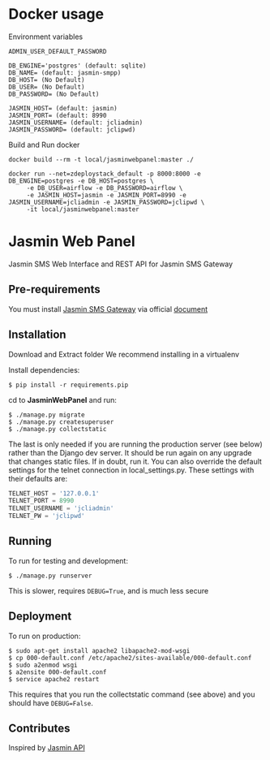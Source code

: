 # Docker usage

Environment variables

```
ADMIN_USER_DEFAULT_PASSWORD

DB_ENGINE='postgres' (default: sqlite)
DB_NAME= (default: jasmin-smpp)
DB_HOST= (No Default)
DB_USER= (No Default)
DB_PASSWORD= (No Default)

JASMIN_HOST= (default: jasmin)
JASMIN_PORT= (default: 8990
JASMIN_USERNAME= (default: jcliadmin)
JASMIN_PASSWORD= (default: jclipwd)
```

Build and Run docker

```shell
docker build --rm -t local/jasminwebpanel:master ./

docker run --net=zdeploystack_default -p 8000:8000 -e DB_ENGINE=postgres -e DB_HOST=postgres \
	 -e DB_USER=airflow -e DB_PASSWORD=airflow \
	 -e JASMIN_HOST=jasmin -e JASMIN_PORT=8990 -e JASMIN_USERNAME=jcliadmin -e JASMIN_PASSWORD=jclipwd \
	 -it local/jasminwebpanel:master
```

# Jasmin Web Panel
Jasmin SMS Web Interface and REST API for Jasmin SMS Gateway

## Pre-requirements
You must install [Jasmin SMS Gateway](https://github.com/jookies/jasmin) via official [document](http://docs.jasminsms.com/en/latest/installation/index.html)
## Installation
Download and Extract folder
We recommend installing in a virtualenv

Install dependencies:

```shell
$ pip install -r requirements.pip
```
cd to **JasminWebPanel** and run:
```shell
$ ./manage.py migrate 
$ ./manage.py createsuperuser 
$ ./manage.py collectstatic
```
The last is only needed if you are running the production server (see below) rather than the Django dev server. It should be run again on any upgrade that changes static files. If in doubt, run it.
You can also override the default settings for the telnet connection in local_settings.py. These settings with their defaults are:
```python
TELNET_HOST = '127.0.0.1'
TELNET_PORT = 8990
TELNET_USERNAME = 'jcliadmin'
TELNET_PW = 'jclipwd'
```
## Running

To run for testing and development: 
```shell
$ ./manage.py runserver
```
This is slower, requires `DEBUG=True`, and is much less secure

## Deployment
To run on production:
```shell
$ sudo apt-get install apache2 libapache2-mod-wsgi
$ cp 000-default.conf /etc/apache2/sites-available/000-default.conf
$ sudo a2enmod wsgi
$ a2ensite 000-default.conf
$ service apache2 restart
```
This requires that you run the collectstatic command (see above) and you should have `DEBUG=False`.

## Contributes

Inspired by [Jasmin API](https://github.com/jookies/jasmin-api)
